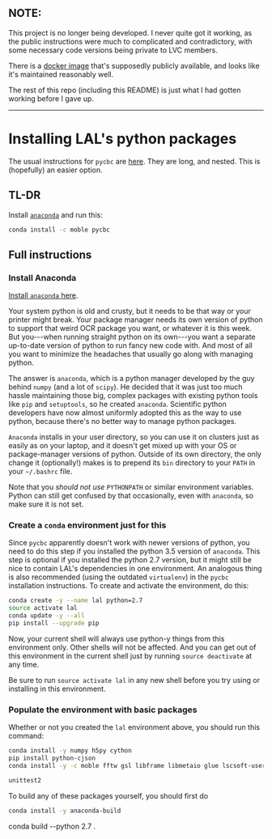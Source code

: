 ## NOTE: ##

This project is no longer being developed.  I never quite got it working, as the public instructions were much to complicated and contradictory, with some necessary code versions being private to LVC members.

There is a [docker image](https://ligo-cbc.github.io/pycbc/latest/html/docker.html) that's supposedly publicly available, and looks like it's maintained reasonably well.

The rest of this repo (including this README) is just what I had gotten working before I gave up.

---

Installing LAL's python packages
================================

The usual instructions for `pycbc` are
[here](http://ligo-cbc.github.io/pycbc/latest/html/install.html).
They are long, and nested.  This is (hopefully) an easier option.


## TL-DR ##

Install [`anaconda`](https://www.continuum.io/downloads) and run this:
```bash
conda install -c moble pycbc
```


## Full instructions ##

### Install Anaconda ###

[Install `anaconda` here](https://www.continuum.io/downloads).

Your system python is old and crusty, but it needs to be that way or
your printer might break.  Your package manager needs its own version
of python to support that weird OCR package you want, or whatever it
is this week.  But you---when running straight python on its own---you
want a separate up-to-date version of python to
run fancy new code with.  And most of all you want to minimize the
headaches that usually go along with managing python.

The answer is `anaconda`, which is a python manager developed by the
guy behind `numpy` (and a lot of `scipy`).  He decided that it was
just too much hassle maintaining those big, complex packages with
existing python tools like `pip` and `setuptools`, so he created
`anaconda`.  Scientific python developers have now almost uniformly
adopted this as the way to use python, because there's no better way
to manage python packages.

`Anaconda` installs in your user directory, so you can use it on
clusters just as easily as on your laptop, and it doesn't get mixed up
with your OS or package-manager versions of python.  Outside of its
own directory, the only change it (optionally!) makes is to prepend
its `bin` directory to your `PATH` in your `~/.bashrc` file.

Note that you *should not use* `PYTHONPATH` or similar environment
variables.  Python can still get confused by that occasionally, even
with `anaconda`, so make sure it is not set.


### Create a `conda` environment just for this ###

Since `pycbc` apparently doesn't work with newer versions of python,
you need to do this step if you installed the python 3.5 version of
`anaconda`.  This step is optional if you installed the python 2.7
version, but it might still be nice to contain LAL's dependencies in
one environment.  An analogous thing is also recommended (using the
outdated `virtualenv`) in the `pycbc` installation instructions.  To
create and activate the environment, do this:

```bash
conda create -y --name lal python=2.7
source activate lal
conda update -y --all
pip install --upgrade pip
```

Now, your current shell will always use python-y things from this
environment only.  Other shells will not be affected.  And you can get
out of this environment in the current shell just by running
`source deactivate` at any time.

Be sure to run `source activate lal` in any new shell before you try
using or installing in this environment.

### Populate the environment with basic packages ###

Whether or not you created the `lal` environment above, you should run
this command:

```bash
conda install -y numpy h5py cython
pip install python-cjson
conda install -y -c moble fftw gsl libframe libmetaio glue lscsoft-user-env lalsuite

unittest2
```


To build any of these packages yourself, you should first do

```bash
conda install -y anaconda-build
```

conda build --python 2.7 .
